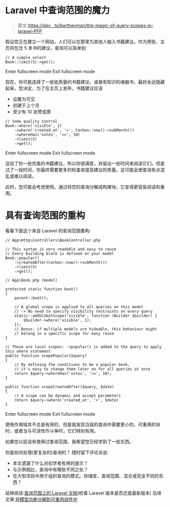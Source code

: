 # Laravel 中查询范围的魔力

> 原文:[https://dev . to/bertheyman/the-magic-of-query-scopes-in-laravel-PFP](https://dev.to/bertheyman/the-magic-of-query-scopes-in-laravel-pfp)

假设您正在建立一个网站，人们可以在那里为其他人输入书籍建议。作为预告，主页将包含 5 本书的建议。查询可以简单到:

```
// A simple select
Book::limit(5)->get(); 
```

Enter fullscreen mode Exit fullscreen mode

现在，你可能选择了一些低质量的书籍建议，或者有知识的魂器书，最好永远隐藏起来。您决定，为了在主页上发布，书籍建议应该

*   设置为可见
*   创建于上个月
*   至少有 10 张赞成票

```
// Some quality control
Book::where('visible', 1)
    ->where('created_at', '>', Carbon::now()->subMonth())
    ->whereHas('votes', '>=', 10)
    ->limit(5)
    ->get(); 
```

Enter fullscreen mode Exit fullscreen mode

这给了你一些完美的书籍建议，所以你很满意，并留出一些时间来阅读它们。但是过了一段时间，你最终需要更多的检查来提高建议的质量。这可能会使查询有点混乱或难以阅读。

此时，您可能会考虑使用。通过将您的查询分解成构建块，它变得更容易阅读和重用。

# 具有查询范围的重构

看看下面这个来自 Laravel 的查询范围重构:

```
// App\Http\Controllers\BookController.php

// This syntax is very readable and easy to reuse
// Every building block is defined on your model
Book::popular()
    ->createdAfter(Carbon::now()->subMonth())
    ->limit(5)
    ->get();

// App\Book.php (model)

protected static function boot()
{
    parent::boot();

    // A global scope is applied to all queries on this model
    // -> No need to specify visibility restraints on every query
    static::addGlobalScope('visible', function (Builder $builder) {
        $builder->where('visible', 1);
    });
    // Bonus: if multiple models are hideable, this behaviour might
    // belong in a specific scope for easy reuse
}

// These are local scopes: ->popular() is added to the query to apply this where statement
public function scopePopular($query)
{
    // By defining the conditions to be a popular book,
    // it's easy to change them later on for all queries at once
    return $query->whereHas('votes', '>=', 10);
}

public function scopeCreatedAfter($query, $date)
{
    // A scope can be dynamic and accept parameters
    return $query->where('created_at', '>', $date)
} 
```

Enter fullscreen mode Exit fullscreen mode

使用作用域并不总是有用的，但是我发现当我的查询中需要更小的、可重用的块时，或者当与可读性作斗争时，它们特别有用。

如果您以前没有使用过查询范围，我希望您已经学到了一些东西。

你是如何处理(更复杂的)查询的？
随时留下评论诉说:

*   本文遗漏了什么对初学者有用的提示？
*   与示例相比，查询中有哪些不同之处？
*   在大型项目中用于组织查询的模式。存储库、查询范围、混合或完全不同的东西？

延伸阅读:[查询范围上的 Laravel 文档](https://laravel.com/docs/8.x/eloquent#query-scopes)(检查 Laravel 版本是否还是最新版本)
后续文章:[将模型功能分解到可重用组件中](https://dev.to/bertheyman/breaking-model-functionality-down-in-reusable-components-52nh)